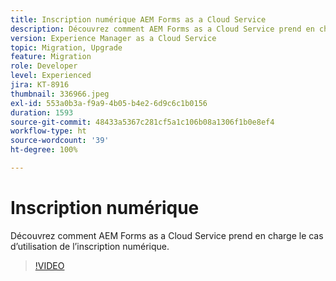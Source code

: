 ```yaml
---
title: Inscription numérique AEM Forms as a Cloud Service
description: Découvrez comment AEM Forms as a Cloud Service prend en charge le cas d’utilisation de l’inscription numérique.
version: Experience Manager as a Cloud Service
topic: Migration, Upgrade
feature: Migration
role: Developer
level: Experienced
jira: KT-8916
thumbnail: 336966.jpeg
exl-id: 553a0b3a-f9a9-4b05-b4e2-6d9c6c1b0156
duration: 1593
source-git-commit: 48433a5367c281cf5a1c106b08a1306f1b0e8ef4
workflow-type: ht
source-wordcount: '39'
ht-degree: 100%

---
```


# Inscription numérique

Découvrez comment AEM Forms as a Cloud Service prend en charge le cas d’utilisation de l’inscription numérique.

>[!VIDEO](https://video.tv.adobe.com/v/3455136?quality=12&learn=on&captions=fre_fr)
